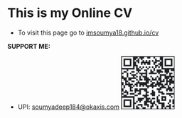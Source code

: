 # This is my Online CV

 - To visit this page go to [imsoumya18.github.io/cv](https://imsoumya18.github.io/cv)


 **SUPPORT ME:**
 - UPI: soumyadeep184@okaxis.com
       <img src="images/UPI.jpg" height="120" width="120" style="border-left: 130px">

